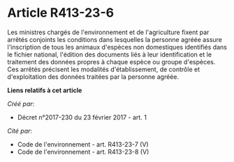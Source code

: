 # Article R413-23-6

Les ministres chargés de l'environnement et de l'agriculture fixent par arrêtés conjoints les conditions dans lesquelles la
personne agréée assure l'inscription de tous les animaux d'espèces non domestiques identifiés dans le fichier national,
l'édition des documents liés à leur identification et le traitement des données propres à chaque espèce ou groupe d'espèces.
Ces arrêtés précisent les modalités d'établissement, de contrôle et d'exploitation des données traitées par la personne
agréée.

**Liens relatifs à cet article**

_Créé par_:

  - Décret n°2017-230 du 23 février 2017 - art. 1

_Cité par_:

  - Code de l'environnement - art. R413-23-7 (V)
  - Code de l'environnement - art. R413-23-8 (V)
